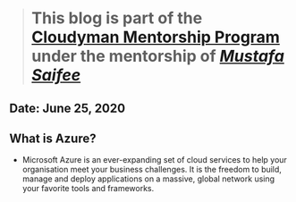 > # This blog is part of the **[Cloudyman Mentorship Program](https://t.co/78sRvCvYiO?amp=1)** under the mentorship of *[Mustafa Saifee](https://www.linkedin.com/in/saifeemustafaq/)*

## Date: June 25, 2020

## What is Azure?

- Microsoft Azure is an ever-expanding set of cloud services to help your organisation meet your business challenges. It is the freedom to build, manage and deploy applications on a massive, global network using your favorite tools and frameworks.
